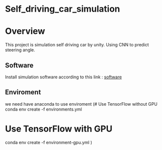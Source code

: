 # Self_driving_car_simulation
# Overview
This project is simulation self driving car by unity. Using CNN to predict steering angle.
## Software
Install simulation software according to this link :
[software](https://github.com/udacity/self-driving-car-sim)
## Enviroment
we need have anaconda to use enviroment
(# Use TensorFlow without GPU
conda env create -f environments.yml 
# Use TensorFlow with GPU
conda env create -f environment-gpu.yml )


